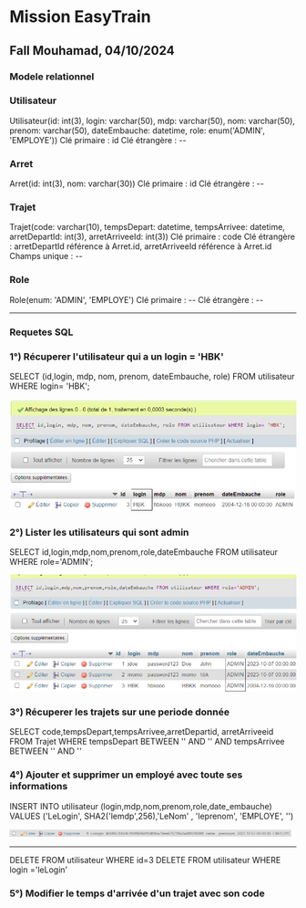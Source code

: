 # Mission EasyTrain
## Fall Mouhamad, 04/10/2024

### Modele relationnel

### Utilisateur
Utilisateur(id: int(3), login: varchar(50), mdp: varchar(50), nom: varchar(50), prenom: varchar(50), dateEmbauche: datetime, role: enum('ADMIN', 'EMPLOYE'))
Clé primaire : id 
Clé étrangère : --

### Arret
Arret(id: int(3), nom: varchar(30)) 
Clé primaire : id 
Clé étrangère : --

### Trajet
Trajet(code: varchar(10), tempsDepart: datetime, tempsArrivee: datetime, arretDepartId: int(3), arretArriveeId: int(3))
Clé primaire : code 
Clé étrangère : arretDepartId référence à Arret.id, arretArriveeId référence à Arret.id
Champs unique : --


### Role
Role(enum: 'ADMIN', 'EMPLOYE') 
Clé primaire : -- 
Clé étrangère : --


-------

### Requetes SQL 

### 1°) Récuperer l'utilisateur qui a un login = 'HBK'
SELECT (id,login, mdp, nom, prenom, dateEmbauche, role)
FROM utilisateur
WHERE login= 'HBK';


![img.png](img.png)


### 2°) Lister les utilisateurs qui sont admin

SELECT id,login,mdp,nom,prenom,role,dateEmbauche
FROM utilisateur
WHERE role='ADMIN';


![img_1.png](img_1.png)


### 3°) Récuperer les trajets sur une periode donnée

SELECT code,tempsDepart,tempsArrivee,arretDepartid, arretArriveeid
FROM Trajet
WHERE tempsDepart BETWEEN '<date1>' AND '<date2>'
    AND tempsArrivee BETWEEN '<date1>' AND '<date2>'

### 4°) Ajouter et supprimer un employé avec toute ses informations
INSERT INTO utilisateur (login,mdp,nom,prenom,role,date_embauche)
VALUES ('LeLogin', SHA2('lemdp',256),'LeNom' , 'leprenom', 'EMPLOYE', '<date>')

![img_2.png](img_2.png)


-------
DELETE FROM utilisateur WHERE id=3 
DELETE FROM utilisateur WHERE login ='leLogin'


### 5°) Modifier le temps d'arrivée d'un trajet avec son code